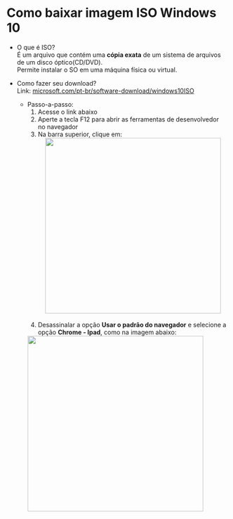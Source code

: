 # Como baixar imagem ISO Windows 10

- O que é ISO?<br>
É um arquivo que contém uma **cópia exata** de um sistema de arquivos de um disco óptico(CD/DVD).<br>
Permite instalar o SO em uma máquina física ou virtual.

 - Como fazer seu download?<br>
 Link: [microsoft.com/pt-br/software-download/windows10ISO](https://www.microsoft.com/pt-br/software-download/windows10ISO)<br>
   - Passo-a-passo:
      1. Acesse o link abaixo<br>
      2. Aperte a tecla F12 para abrir as ferramentas de desenvolvedor no navegador<br>
      3. Na barra superior, clique em:<br>
     <img src ="https://github.com/user-attachments/assets/6b23d139-8915-473b-860c-3fd5e774f747" width="400" style = "display: block; margin: auto; "><br>
     4. Desassinalar a opção **Usar o padrão do navegador** e selecione a opção **Chrome - Ipad**, como na imagem abaixo:
     <img src = "https://github.com/user-attachments/assets/47254491-e82e-406e-bc27-04f5010b33e6" width="400" style = "diplay:block; margin:auto; ">


        
    


     
      

